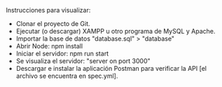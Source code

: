 Instrucciones para visualizar:

- Clonar el proyecto de Git.
- Ejecutar (o descargar) XAMPP u otro programa de MySQL y Apache.
- Importar la base de datos "database.sql" > "database" 
- Abrir Node: npm install
- Iniciar el servidor: npm run start
- Se visualiza el servidor: "server on port 3000"
- Descargar e instalar la aplicación Postman para verificar la API [el archivo se encuentra en spec.yml].


